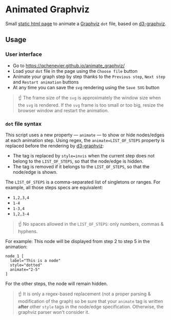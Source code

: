 # Animated Graphviz

Small [static html page](https://qchenevier.github.io/animate_graphviz/) to animate a [Graphviz](https://graphviz.org/) `dot` file, based on [d3-graphviz](https://github.com/magjac/d3-graphviz).


## Usage

### User interface

- Go to https://qchenevier.github.io/animate_graphviz/
- Load your `dot` file in the page using the `Choose file` button
- Animate your graph step by step thanks to the `Previous step`, `Next step` and `Restart animation` buttons
- At any time you can save the `svg` rendering using the `Save SVG` button


> ☝️ The frame size of the `svg` is approximately the window size when the `svg` is rendered. If the `svg` frame is too small or too big, resize the browser window and restart the animation.

### `dot` file syntax

This script uses a new property — `animate` — to show or hide nodes/edges at each animation step. Using regex, the `animate=LIST_OF_STEPS` property is replaced before the rendering by [d3-graphviz](https://github.com/magjac/d3-graphviz):
- The tag is replaced by `style=invis` when the current step does not belong to the `LIST_OF_STEPS`, so that the node/edge is hidden.
- The tag is removed if it belongs to the `LIST_OF_STEPS`, so that the node/edge is shown.

The `LIST_OF_STEPS` is a comma-separated list of singletons or ranges. For example, all those steps specs are equivalent:
- `1,2,3,4`
- `1-4`
- `1-3,4`
- `1,2,3-4`

> ☝️ No spaces allowed in the `LIST_OF_STEPS`: only numbers, commas & hyphens.

For example: This node will be displayed from step 2 to step 5 in the animation:
```graphviz
node_1 [
  label="This is a node"
  style="dotted"
  animate="2-5"
]
```
For the other steps, the node will remain hidden.

> ☝️ It is only a regex-based replacement (not a proper parsing & modification of the graph) so be sure that your `animate` tag is written **after** other `style` tags in the node/edge specification. Otherwise, the graphviz parser won't consider it.
